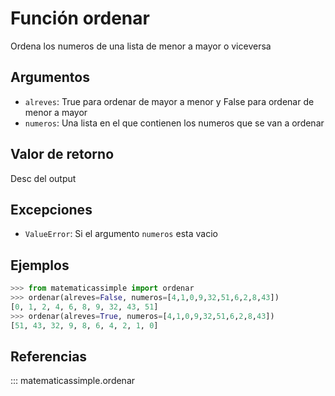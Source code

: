 # Función ordenar

Ordena los numeros de una lista de menor a mayor o viceversa

## Argumentos

- `alreves`: True para ordenar de mayor a menor y False para ordenar de menor a mayor
- `numeros`: Una lista en el que contienen los numeros que se van a ordenar

## Valor de retorno

Desc del output

## Excepciones

- `ValueError`: Si el argumento `numeros` esta vacio

## Ejemplos

```python
>>> from matematicassimple import ordenar
>>> ordenar(alreves=False, numeros=[4,1,0,9,32,51,6,2,8,43])
[0, 1, 2, 4, 6, 8, 9, 32, 43, 51]
>>> ordenar(alreves=True, numeros=[4,1,0,9,32,51,6,2,8,43])
[51, 43, 32, 9, 8, 6, 4, 2, 1, 0]
```

## Referencias

::: matematicassimple.ordenar
